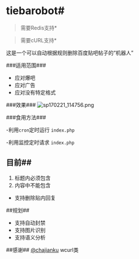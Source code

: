 # tiebarobot#

>需要Redis支持*

>需要cURL支持*

这是一个可以自动根据规则删除百度贴吧帖子的“机器人”

###适用范围###
- 应对爆吧
- 应对广告
- 应对没有特定格式

###效果###
![sp170221_114756.png](https://ooo.0o0.ooo/2017/02/21/58abb8874ed2c.png)

###食用方法###

-利用`cron`定时运行 `index.php`

-利用监控定时请求 `index.php`
## 目前##
1. 标题内必须包含
2. 内容中不能包含
- 支持删除贴内回复


##规划##

- 支持自动封禁
- 支持图片识别
- 支持语义分析

##感谢##
[@chajianku](//kenvix.com) wcurl类
